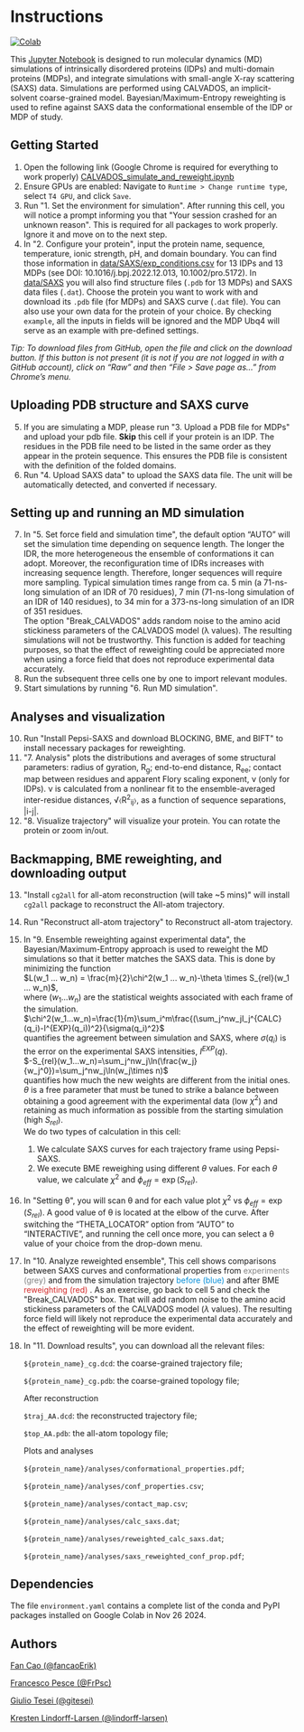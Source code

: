 # Instructions

[![Colab](https://colab.research.google.com/assets/colab-badge.svg)](https://colab.research.google.com/github/KULL-Centre/ColabCALVADOS/blob/main/simulate_and_reweight/CALVADOS_simulate_and_reweight.ipynb)

This [Jupyter Notebook](https://colab.research.google.com/github/KULL-Centre/ColabCALVADOS/blob/main/simulate_and_reweight/CALVADOS_simulate_and_reweight.ipynb) is designed to run molecular dynamics (MD) simulations of intrinsically disordered proteins (IDPs) and multi-domain proteins (MDPs), and integrate simulations with small-angle X-ray scattering (SAXS) data. Simulations are performed using CALVADOS, an implicit-solvent coarse-grained model. Bayesian/Maximum-Entropy reweighting is used to
refine against SAXS data the conformational ensemble of the IDP or MDP of study.

## Getting Started

1. Open the following link (Google Chrome is required for everything to work properly) [CALVADOS_simulate_and_reweight.ipynb](https://colab.research.google.com/github/KULL-Centre/ColabCALVADOS/blob/main/simulate_and_reweight/CALVADOS_simulate_and_reweight.ipynb)
2. Ensure GPUs are enabled: Navigate to `Runtime > Change runtime type`, select `T4 GPU`, and click `Save`. 
3. Run "1. Set the environment for simulation". After running this cell, you will notice a prompt informing you that "Your session crashed for an unknown reason". This is required for all packages to work properly. Ignore it and move on to the next step.
4. In "2. Configure your protein", input the protein name, sequence, temperature, ionic strength, pH, and domain boundary. You can find those information in [data/SAXS/exp_conditions.csv](https://github.com/KULL-Centre/ColabCALVADOS/blob/main/data/SAXS/exp_conditions.csv) for 13 IDPs and 13 MDPs (see DOI: 10.1016/j.bpj.2022.12.013, 10.1002/pro.5172). In [data/SAXS](https://github.com/KULL-Centre/ColabCALVADOS/tree/main/data/SAXS) you will also find structure files (`.pdb` for 13 MDPs) and SAXS data files (`.dat`). Choose the protein you want to work with and download its `.pdb` file (for MDPs) and SAXS curve (`.dat` file). You can also use your own data for the protein of your choice. By checking `example`, all the inputs in fields will be ignored and the MDP Ubq4 will serve as an example with pre-defined settings.

*Tip: To download files from GitHub, open the file and click on the download button. If this button is not present (it is not if you are not logged in with a GitHub account), click on “Raw” and then “File > Save page as...” from Chrome’s menu.*

## Uploading PDB structure and SAXS curve

5. If you are simulating a MDP, please run "3. Upload a PDB file for MDPs" and upload your pdb file. **Skip** this cell if your protein is an IDP. The residues in the PDB file need to be listed in the same order as they appear in the protein sequence. This ensures the PDB file is consistent with the definition of the folded domains. 
6. Run "4. Upload SAXS data" to upload the SAXS data file. The unit will be automatically detected, and converted if necessary.

## Setting up and running an MD simulation

7. In "5. Set force field and simulation time", the default option “AUTO” will set the simulation time depending on sequence length. The longer the IDR, the more heterogeneous the ensemble of conformations it can adopt. Moreover, the reconfiguration time of IDRs increases with increasing sequence length. Therefore, longer sequences will require more sampling. Typical simulation times range from ca. 5 min (a 71-ns-long simulation of an IDR of 70 residues), 7 min (71-ns-long simulation of an IDR of 140 residues), to 34 min for a 373-ns-long simulation of an IDR of 351 residues.<br>
The option "Break_CALVADOS" adds random noise to the amino acid stickiness parameters of the CALVADOS model (λ values). The resulting simulations will not be trustworthy. This function is added for teaching purposes, so that the effect of reweighting could be appreciated more when using a force field that does not reproduce experimental data accurately. 
8. Run the subsequent three cells one by one to import relevant modules.
9. Start simulations by running "6. Run MD simulation".

## Analyses and visualization

10. Run "Install Pepsi-SAXS and download BLOCKING, BME, and BIFT" to install necessary packages for reweighting.
11. "7. Analysis" plots the distributions and averages of some structural parameters: radius of gyration, R<sub>g</sub>; end-to-end distance, R<sub>ee</sub>; contact map between residues and apparent Flory scaling exponent, ν (only for IDPs). ν is calculated from a nonlinear fit to the ensemble-averaged inter-residue distances, &#8730;&#9001;R<sup>2</sup><sub>ij</sub>&#9002;, as a function of sequence separations, |i-j|.
12. "8. Visualize trajectory" will visualize your protein. You can rotate the protein or zoom in/out.

## Backmapping, BME reweighting, and downloading output

13. "Install `cg2all` for all-atom reconstruction (will take ~5 mins)" will install `cg2all` package to reconstruct the All-atom trajectory.
14. Run "Reconstruct all-atom trajectory" to Reconstruct all-atom trajectory.
15. In "9. Ensemble reweighting against experimental data", the Bayesian/Maximum-Entropy approach is used to reweight the MD simulations so that it better matches the SAXS data. This is done by minimizing the function<br>
$L(w_1 ... w_n) = \frac{m}{2}\chi^2(w_1 ... w_n)-\theta \times S_{rel}(w_1 ... w_n)$,<br>
where $(w_1 ... w_n)$ are the statistical weights associated with each frame of the simulation.<br>
$\chi^2(w_1...w_n)=\frac{1}{m}\sum_i^m\frac{(\sum_j^nw_jI_j^{CALC}(q_i)-I^{EXP}(q_i))^2}{\sigma(q_i)^2}$<br>
quantifies the agreement between simulation and SAXS, where $\sigma(q_i)$ is the error on the experimental SAXS intensities, $I^{EXP}(q)$.<br>
$-S_{rel}(w_1...w_n)=\sum_j^nw_j\ln(\frac{w_j}{w_j^0})=\sum_j^nw_j\ln(w_j\times n)$<br>
quantifies how much the new weights are different from the initial ones.<br> 
$\theta$ is a free parameter that must be tuned to strike a balance between obtaining a good agreement with the experimental data (low $\chi^2$) and retaining as much information as possible from the starting simulation (high $S_{rel}$).<br> 
We do two types of calculation in this cell:
    1. We calculate SAXS curves for each trajectory frame using Pepsi-SAXS.
    2. We execute BME reweighing using different $\theta$ values. For each $\theta$ value, we calculate $\chi^2$ and $\phi_{eff}=\exp(S_{rel})$.
16. In "Setting θ", you will scan θ and for each value plot $\chi^2$ vs $\phi_{eff}=\exp(S_{rel})$. A good value of θ is located at the elbow of the curve. After switching the “THETA_LOCATOR” option from “AUTO” to “INTERACTIVE”, and running the cell once more, you can select a θ value of your choice from the drop-down menu.
17. In "10. Analyze reweighted ensemble", This cell shows comparisons between SAXS curves and conformational properties from <font color='#808080'>experiments (grey) </font> and from the simulation trajectory <font color='#058ED9'>before (blue) </font> and after BME <font color='#d42828'>reweighting (red) </font>. As an exercise, go back to cell 5 and check the "Break_CALVADOS" box. That will add random noise to the amino acid stickiness parameters of the CALVADOS model ($\lambda$ values). The resulting force field will likely not reproduce the experimental data accurately and the effect of reweighting will be more evident. 
18. In "11. Download results", you can download all the relevant files:

    `${protein_name}_cg.dcd`: the coarse-grained trajectory file;

    `${protein_name}_cg.pdb`: the coarse-grained topology file;
    
    After reconstruction
    
    `$traj_AA.dcd`: the reconstructed trajectory file;
    
    `$top_AA.pdb`: the all-atom topology file;
    
    Plots and analyses
    
    `${protein_name}/analyses/conformational_properties.pdf`;
    
    `${protein_name}/analyses/conf_properties.csv`;
    
    `${protein_name}/analyses/contact_map.csv`;
    
    `${protein_name}/analyses/calc_saxs.dat`;
    
    `${protein_name}/analyses/reweighted_calc_saxs.dat`;
    
    `${protein_name}/analyses/saxs_reweighted_conf_prop.pdf`;

## Dependencies

The file `environment.yaml` contains a complete list of the conda and PyPI packages installed on Google Colab in Nov 26 2024.

## Authors

[Fan Cao (@fancaoErik)](https://github.com/fancaoErik)

[Francesco Pesce (@FrPsc)](https://github.com/FrPsc)

[Giulio Tesei (@gitesei)](https://github.com/gitesei)

[Kresten Lindorff-Larsen (@lindorff-larsen)](https://github.com/lindorff-larsen)

